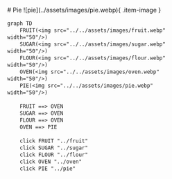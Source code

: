 <figure markdown="1">
# Pie
![pie](../assets/images/pie.webp){ .item-image }

```mermaid
graph TD
    FRUIT(<img src="../../assets/images/fruit.webp" width="50"/>)
    SUGAR(<img src="../../assets/images/sugar.webp" width="50"/>)
    FLOUR(<img src="../../assets/images/flour.webp" width="50"/>)
    OVEN(<img src="../../assets/images/oven.webp" width="50"/>)
    PIE(<img src="../../assets/images/pie.webp" width="50"/>)

    FRUIT ==> OVEN
    SUGAR ==> OVEN
    FLOUR ==> OVEN
    OVEN ==> PIE

    click FRUIT "../fruit"
    click SUGAR "../sugar"
    click FLOUR "../flour"
    click OVEN "../oven"
    click PIE "../pie"
```
</figure>